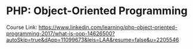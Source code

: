 # PHP: Object-Oriented Programming

Course Link: https://www.linkedin.com/learning/php-object-oriented-programming-2017/what-is-oop-14626500?autoSkip=true&dApp=11099673&leis=LAA&resume=false&u=2205546